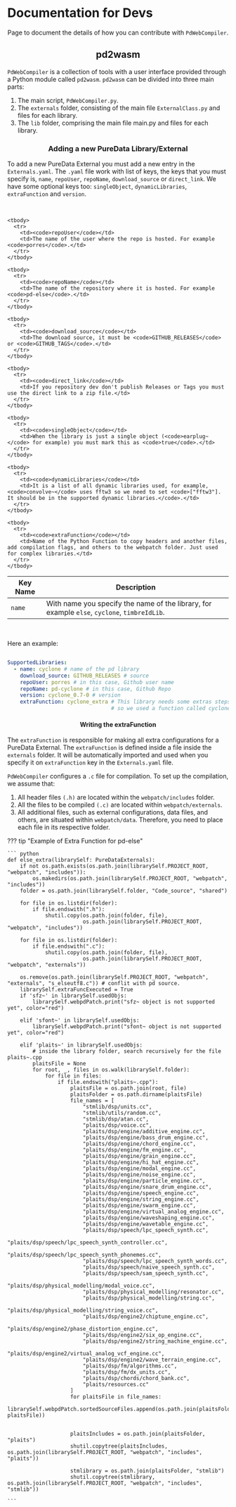 # Documentation for Devs

<p align="center"> Page to document the details of how you can contribute with <code>PdWebCompiler</code>. </p>

## <h2 align="center"> **pd2wasm** </h2>

`PdWebCompiler` is a collection of tools with a user interface provided through a Python module called `pd2wasm`. `pd2wasm` can be divided into three main parts:

1. The main script, `PdWebCompiler.py`.
2. The `externals` folder, consisting of the main file `ExternalClass.py` and files for each library.
3. The `lib` folder, comprising the main file main.py and files for each library.

### <h3 align="center"> **Adding a new PureData Library/External** </h3>

To add a new PureData External you must add a new entry in the `Externals.yaml`. The `.yaml` file work with list of keys, the keys that you must specify is, `name`, `repoUser`, `repoName`, `download_source` or `direct_link`. We have some optional keys too: `singleObject`, `dynamicLibraries`, `extraFunction` and `version`.

<br>
<table class="special-table">
    <thead>
      <tr>
        <th>  Key Name  </th>
        <th>Description</th>
      </tr>
    </thead>
    <tbody>
      <tr>
        <td><code>name</code></td>
        <td>With name you specify the name of the library, for example <code>else</code>, <code>cyclone</code>, <code>timbreIdLib</code>.</td>
      </tr>
    </tbody>
    
    <tbody>
      <tr>
        <td><code>repoUser</code></td>
        <td>The name of the user where the repo is hosted. For example <code>porres</code>.</td>
      </tr>
    </tbody>
    
    <tbody>
      <tr>
        <td><code>repoName</code></td>
        <td>The name of the repository where it is hosted. For example <code>pd-else</code>.</td>
      </tr>
    </tbody>
    
    <tbody>
      <tr>
        <td><code>download_source</code></td>
        <td>The download source, it must be <code>GITHUB_RELEASES</code> or <code>GITHUB_TAGS</code>.</td>
      </tr>
    </tbody>
    
    <tbody>
      <tr>
        <td><code>direct_link</code></td>
        <td>If you repository dev don't publish Releases or Tags you must use the direct link to a zip file.</td>
      </tr>
    </tbody>
    
    <tbody>
      <tr>
        <td><code>singleObject</code></td>
        <td>When the library is just a single object (<code>earplug~</code> for example) you must mark this as <code>true</code>.</td>
      </tr>
    </tbody>
    
    <tbody>
      <tr>
        <td><code>dynamicLibraries</code></td>
        <td>It is a list of all dynamic libraries used, for example, <code>convolve~</code> uses fftw3 so we need to set <code>["fftw3"]. It should be in the supported dynamic libraries.</code>.</td>
      </tr>
    </tbody>
    
    <tbody>
      <tr>
        <td><code>extraFunction</code></td>
        <td>Name of the Python Function to copy headers and another files, add compilation flags, and others to the webpatch folder. Just used for complex libraries.</td>
      </tr>
    </tbody>
    
  </table>

<br>

Here an example:

``` yaml

SupportedLibraries:
  - name: cyclone # name of the pd library
    download_source: GITHUB_RELEASES # source
    repoUser: porres # in this case, Github user name
    repoName: pd-cyclone # in this case, Github Repo
    version: cyclone_0.7-0 # version
    extraFunction: cyclone_extra # This library needs some extras steps, 
                                 # so we used a function called cyclone_extra, defined in externals.cyclone.
```

#### <h4 align="center"> **Writing the extraFunction** </h4>

The `extraFunction` is responsible for making all extra configurations for a PureData External. The `extraFunction` is defined inside a file inside the `externals` folder. It will be automatically imported and used when you specify it on `extraFunction` key in the `Externals.yaml` file.

`PdWebCompiler` configures a `.c` file for compilation. To set up the compilation, we assume that: 

1. All header files `(.h)` are located within the `webpatch/includes` folder.
2. All the files to be compiled `(.c)` are located within `webpatch/externals`.
3. All additional files, such as external configurations, data files, and others, are situated within `webpatch/data`. Therefore, you need to place each file in its respective folder.

??? tip "Example of Extra Function for pd-else"

    ``` python
    def else_extra(librarySelf: PureDataExternals):
        if not os.path.exists(os.path.join(librarySelf.PROJECT_ROOT, "webpatch", "includes")):
            os.makedirs(os.path.join(librarySelf.PROJECT_ROOT, "webpatch", "includes"))
        folder = os.path.join(librarySelf.folder, "Code_source", "shared")

        for file in os.listdir(folder):
            if file.endswith(".h"):
                shutil.copy(os.path.join(folder, file),
                            os.path.join(librarySelf.PROJECT_ROOT, "webpatch", "includes"))

        for file in os.listdir(folder):
            if file.endswith(".c"):
                shutil.copy(os.path.join(folder, file),
                            os.path.join(librarySelf.PROJECT_ROOT, "webpatch", "externals"))

        os.remove(os.path.join(librarySelf.PROJECT_ROOT, "webpatch", "externals", "s_elseutf8.c")) # conflit with pd source.
        librarySelf.extraFuncExecuted = True
        if 'sfz~' in librarySelf.usedObjs:
            librarySelf.webpdPatch.print("sfz~ object is not supported yet", color="red")

        elif 'sfont~' in librarySelf.usedObjs:
            librarySelf.webpdPatch.print("sfont~ object is not supported yet", color="red")

        elif 'plaits~' in librarySelf.usedObjs:
            # inside the library folder, search recursively for the file plaits~.cpp
            plaitsFile = None
            for root, _, files in os.walk(librarySelf.folder):
                for file in files:
                    if file.endswith("plaits~.cpp"):
                        plaitsFile = os.path.join(root, file)
                        plaitsFolder = os.path.dirname(plaitsFile)
                        file_names = [
                            "stmlib/dsp/units.cc",
                            "stmlib/utils/random.cc",
                            "stmlib/dsp/atan.cc",
                            "plaits/dsp/voice.cc",
                            "plaits/dsp/engine/additive_engine.cc",
                            "plaits/dsp/engine/bass_drum_engine.cc",
                            "plaits/dsp/engine/chord_engine.cc",
                            "plaits/dsp/engine/fm_engine.cc",
                            "plaits/dsp/engine/grain_engine.cc",
                            "plaits/dsp/engine/hi_hat_engine.cc",
                            "plaits/dsp/engine/modal_engine.cc",
                            "plaits/dsp/engine/noise_engine.cc",
                            "plaits/dsp/engine/particle_engine.cc",
                            "plaits/dsp/engine/snare_drum_engine.cc",
                            "plaits/dsp/engine/speech_engine.cc",
                            "plaits/dsp/engine/string_engine.cc",
                            "plaits/dsp/engine/swarm_engine.cc",
                            "plaits/dsp/engine/virtual_analog_engine.cc",
                            "plaits/dsp/engine/waveshaping_engine.cc",
                            "plaits/dsp/engine/wavetable_engine.cc",
                            "plaits/dsp/speech/lpc_speech_synth.cc",
                            "plaits/dsp/speech/lpc_speech_synth_controller.cc",
                            "plaits/dsp/speech/lpc_speech_synth_phonemes.cc",
                            "plaits/dsp/speech/lpc_speech_synth_words.cc",
                            "plaits/dsp/speech/naive_speech_synth.cc",
                            "plaits/dsp/speech/sam_speech_synth.cc",
                            "plaits/dsp/physical_modelling/modal_voice.cc",
                            "plaits/dsp/physical_modelling/resonator.cc",
                            "plaits/dsp/physical_modelling/string.cc",
                            "plaits/dsp/physical_modelling/string_voice.cc",
                            "plaits/dsp/engine2/chiptune_engine.cc",
                            "plaits/dsp/engine2/phase_distortion_engine.cc",
                            "plaits/dsp/engine2/six_op_engine.cc",
                            "plaits/dsp/engine2/string_machine_engine.cc",
                            "plaits/dsp/engine2/virtual_analog_vcf_engine.cc",
                            "plaits/dsp/engine2/wave_terrain_engine.cc",
                            "plaits/dsp/fm/algorithms.cc",
                            "plaits/dsp/fm/dx_units.cc",
                            "plaits/dsp/chords/chord_bank.cc",
                            "plaits/resources.cc"
                        ]
                        for plaitsFile in file_names:
                            librarySelf.webpdPatch.sortedSourceFiles.append(os.path.join(plaitsFolder, plaitsFile))

                        
                        plaitsIncludes = os.path.join(plaitsFolder, "plaits")
                        shutil.copytree(plaitsIncludes, os.path.join(librarySelf.PROJECT_ROOT, "webpatch", "includes", "plaits"))

                        stmlibrary = os.path.join(plaitsFolder, "stmlib")
                        shutil.copytree(stmlibrary, os.path.join(librarySelf.PROJECT_ROOT, "webpatch", "includes", "stmlib"))

    ```
